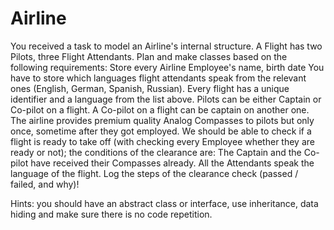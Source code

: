 # Airline

You received a task to model an Airline's internal structure. A Flight has two Pilots, three Flight Attendants. Plan and make classes based on the following requirements:
Store every Airline Employee's name, birth date
You have to store which languages flight attendants speak from the relevant ones (English, German, Spanish, Russian).
Every flight has a unique identifier and a language from the list above.
Pilots can be either Captain or Co-pilot on a flight. A Co-pilot on a flight can be captain on another one.
The airline provides premium quality Analog Compasses to pilots but only once, sometime after they got employed.
We should be able to check if a flight is ready to take off (with checking every Employee whether they are ready or not); the conditions of the clearance are:
The Captain and the Co-pilot have received their Compasses already.
All the Attendants speak the language of the flight.
Log the steps of the clearance check (passed / failed, and why)!

Hints: you should have an abstract class or interface, use inheritance, data hiding and make sure there is no code repetition.
